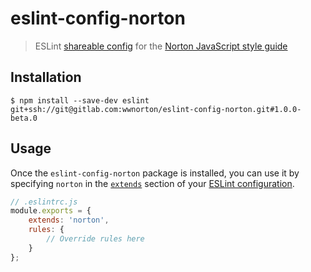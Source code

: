 # eslint-config-norton
> ESLint [shareable config](http://eslint.org/docs/developer-guide/shareable-configs.html) for the [Norton JavaScript style guide](https://gitlab.com/wwnorton/style)

## Installation
```
$ npm install --save-dev eslint git+ssh://git@gitlab.com:wwnorton/eslint-config-norton.git#1.0.0-beta.0
```

## Usage

Once the `eslint-config-norton` package is installed, you can use it by specifying `norton` in the [`extends`](http://eslint.org/docs/user-guide/configuring#extending-configuration-files) section of your [ESLint configuration](http://eslint.org/docs/user-guide/configuring).

```js
// .eslintrc.js
module.exports = {
    extends: 'norton',
    rules: {
        // Override rules here
    }
};
```
